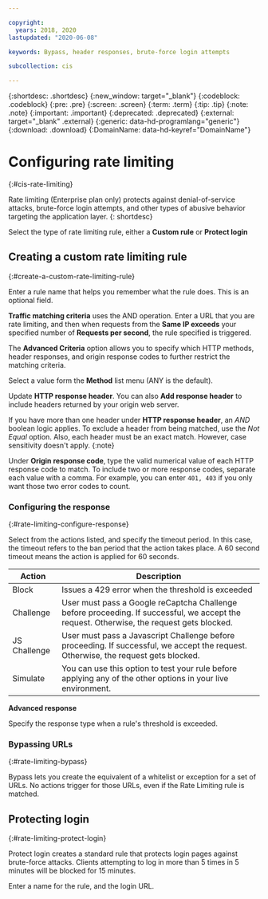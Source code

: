 ```yaml
---

copyright:
  years: 2018, 2020
lastupdated: "2020-06-08"

keywords: Bypass, header responses, brute-force login attempts

subcollection: cis

---
```


{:shortdesc: .shortdesc}
{:new_window: target="_blank"}
{:codeblock: .codeblock}
{:pre: .pre}
{:screen: .screen}
{:term: .term}
{:tip: .tip}
{:note: .note}
{:important: .important}
{:deprecated: .deprecated}
{:external: target="_blank" .external}
{:generic: data-hd-programlang="generic"}
{:download: .download}
{:DomainName: data-hd-keyref="DomainName"}

# Configuring rate limiting
{:#cis-rate-limiting}

Rate limiting (Enterprise plan only) protects against denial-of-service attacks, brute-force login attempts, and other types of abusive behavior targeting the application layer.
{: shortdesc}

Select the type of rate limiting rule, either a **Custom rule** or **Protect login**

## Creating a custom rate limiting rule
{:#create-a-custom-rate-limiting-rule}

Enter a rule name that helps you remember what the rule does. This is an optional field.

**Traffic matching criteria** uses the AND operation. Enter a URL that you are rate limiting, and then when requests from the **Same IP exceeds** your specified number of **Requests per second**, the rule specified is triggered.

The **Advanced Criteria** option allows you to specify which HTTP methods, header responses, and origin response codes to further restrict the matching criteria.

Select a value form the **Method** list menu (ANY is the default).  

Update **HTTP response header**.  You can also **Add response header** to include headers returned by your origin web server.

If you have more than one header under **HTTP response header**, an _AND_ boolean logic applies.  To exclude a header from being matched, use the _Not Equal_ option. Also, each header must be an exact match. However, case sensitivity doesn't apply.
{:note}

Under **Origin response code**, type the valid numerical value of each HTTP response code to match.  To include two or more response codes, separate each value with a comma. For example, you can enter `401, 403` if you only want those two error codes to count.

### Configuring the response
{:#rate-limiting-configure-response}

Select from the actions listed, and specify the timeout period. In this case, the timeout refers to the ban period that the action takes place. A 60 second timeout means the action is applied for 60 seconds.

|Action| Description|
|------|------------|
|Block | Issues a 429 error when the threshold is exceeded|
|Challenge | User must pass a Google reCaptcha Challenge before proceeding. If successful, we accept the request. Otherwise, the request gets blocked.| 	
|JS Challenge |	User must pass a Javascript Challenge before proceeding. If successful, we accept the request. Otherwise, the request gets blocked.
|Simulate| You can use this option to test your rule before applying any of the other options in your live environment.

**Advanced response**

Specify the response type when a rule's threshold is exceeded.

### Bypassing URLs
{:#rate-limiting-bypass}

Bypass lets you create the equivalent of a whitelist or exception for a set of URLs.  No actions trigger for those URLs, even if the Rate Limiting rule is matched.

## Protecting login
{:#rate-limiting-protect-login}

Protect login creates a standard rule that protects login pages against brute-force attacks. Clients attempting to log in more than 5 times in 5 minutes will be blocked for 15 minutes.

Enter a name for the rule, and the login URL.
